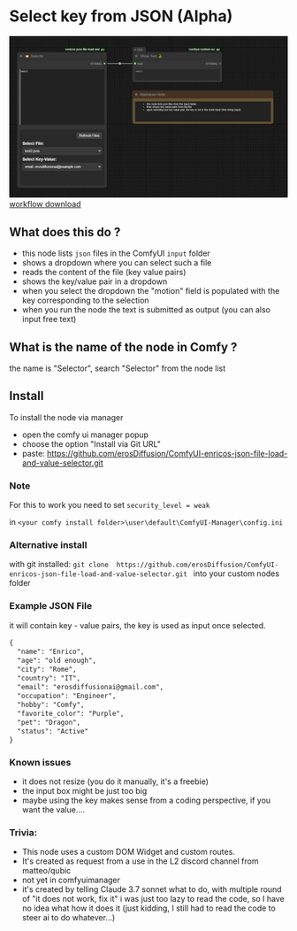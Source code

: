 # Select key from JSON (Alpha)
![Node example](./example_workflows/demo.jpg)
[workflow download ](./example_workflows/demo.png)

## What does this do ?
- this node lists ```json``` files in the ComfyUI ```input``` folder
- shows a dropdown where you can select such a file
- reads the content of the file (key value pairs)
- shows the key/value pair in a dropdown
- when you select the dropdown the "motion" field is populated with the key corresponding to the selection
- when you run the node the text is submitted as output (you can also input free text)

## What is the name of the node in Comfy ?
the name is "Selector", search "Selector" from the node list


## Install
To install the node via manager 
- open the comfy ui manager popup 
- choose the option "Install via Git URL"
- paste: https://github.com/erosDiffusion/ComfyUI-enricos-json-file-load-and-value-selector.git


### Note
For this to work you need to set
```security_level = weak ```

in 
```<your comfy install folder>\user\default\ComfyUI-Manager\config.ini```

### Alternative install 
with git installed:
```git clone  https://github.com/erosDiffusion/ComfyUI-enricos-json-file-load-and-value-selector.git ```
into your custom nodes folder 

### Example JSON File
it will contain key - value pairs, the key is used as input once selected.
```
{
  "name": "Enrico",
  "age": "old enough",
  "city": "Rome",
  "country": "IT",
  "email": "erosdiffusionai@gmail.com",
  "occupation": "Engineer",
  "hobby": "Comfy",
  "favorite_color": "Purple",
  "pet": "Dragon",
  "status": "Active"
}

```

### Known issues
- it does not resize (you do it manually, it's a freebie)
- the input box might be just too big
- maybe using the key makes sense from a coding perspective, if you want the value....

### Trivia:
- This node uses a custom DOM Widget and custom routes.
- It's created as request from a use in the L2 discord channel from matteo/qubic
- not yet in comfyuimanager
- it's created by telling Claude 3.7 sonnet what to do, with multiple round of "it does not work, fix it" i was just too lazy to read the code, so I have no idea what how it does it (just kidding, I still had to read the code to steer ai to do whatever...)


